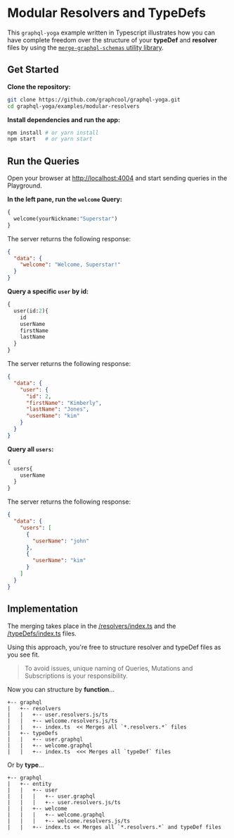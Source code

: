 # Modular Resolvers and TypeDefs

This `graphql-yoga` example written in Typescript illustrates how you can have complete freedom 
over the structure of your **typeDef** and **resolver** files by using the 
[`merge-graphql-schemas` utility library](https://github.com/okgrow/merge-graphql-schemas). 

## Get Started

**Clone the repository:**

```sh
git clone https://github.com/graphcool/graphql-yoga.git
cd graphql-yoga/examples/modular-resolvers
```

**Install dependencies and run the app:**

```sh
npm install # or yarn install
npm start   # or yarn start
```

## Run the Queries

Open your browser at [http://localhost:4004](http://localhost:4004) and start sending queries in the Playground.

**In the left pane, run the `welcome` Query:**

```graphql
{
  welcome(yourNickname:"Superstar")
}
```

The server returns the following response:

```json
{
  "data": {
    "welcome": "Welcome, Superstar!"
  }
}
```

**Query a specific `user` by id:**

```graphql
{
  user(id:2){
    id
    userName
    firstName
    lastName
  }
}
```

The server returns the following response:

```json
{
  "data": {
    "user": {
      "id": 2,
      "firstName": "Kimberly",
      "lastName": "Jones",
      "userName": "kim"
    }
  }
}
```

**Query all `users`:**

```graphql
{
  users{
    userName
  }
}
```

The server returns the following response:

```json
{
  "data": {
    "users": [
      {
        "userName": "john"
      },
      {
        "userName": "kim"
      }
    ]
  }
}
```

## Implementation

The merging takes place in the [/resolvers/index.ts](./resolvers/index.ts) 
and the [/typeDefs/index.ts](./typeDefs/index.ts) files. 

Using this approach, you're free to structure resolver and typeDef files as you see fit. 

>To avoid issues, unique naming of Queries, Mutations and Subscriptions is your responsibility.

Now you can structure by **function**...
```
+-- graphql
|   +-- resolvers
|   |   +-- user.resolvers.js/ts
|   |   +-- welcome.resolvers.js/ts
|   |   +-- index.ts  << Merges all `*.resolvers.*` files
|   +-- typeDefs
|   |   +-- user.graphql
|   |   +-- welcome.graphql
|   |   +-- index.ts  <<< Merges all `typeDef` files
```

Or by **type**...
```
+-- graphql
|   +-- entity
|   |   +-- user
|   |   |   +-- user.graphql
|   |   |   +-- user.resolvers.js/ts
|   |   +-- welcome
|   |   |   +-- welcome.graphql
|   |   |   +-- welcome.resolvers.js/ts
|   |   +-- index.ts << Merges all `*.resolvers.*` and typeDef files
```
